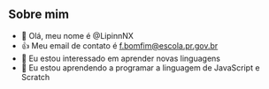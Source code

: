 ## Sobre mim
- 👋 Olá, meu nome é @LipinnNX
- :+1: Meu email de contato é f.bomfim@escola.pr.gov.br
- 👀 Eu estou interessado em aprender novas linguagens
- 🌱 Eu estou aprendendo a programar a linguagem de JavaScript e Scratch


